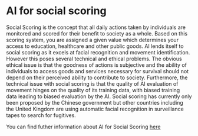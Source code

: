 # AI for social scoring

Social Scoring is the concept that all daily actions taken by individuals are monitored and scored for their benefit to society as a whole. Based on this scoring system, you are assigned a given value which determines your access to education, healthcare and other public goods. AI lends itself to social scoring as it excels at facial recognition and movement identification. However this poses several technical and ethical problems. The obvious ethical issue is that the goodness of actions is subjective and the ability of individuals to access goods and services necessary for survival should not depend on their perceived ability to contribute to society. Furthermore, the technical issue with social scoring is that the quality of AI evaluation of movement hinges on the quality of its training data, with biased training data leading to biased evaluation by the AI. Social scoring has currently only been proposed by the Chinese government but other countries including the United Kingdom are using automatic facial recognition in surveillance tapes to search for fugitives.

You can find futher information about AI for Social Scoring [here](../../Societal_and_Environmental_Wellbeing/social_scoring.md)
